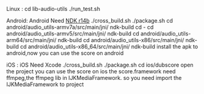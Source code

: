 

Linux  :
    cd lib-audio-utils
    ./run_test.sh

Android:
    Android Need [NDK r14b](https://dl.google.com/android/repository/android-ndk-r14b-linux-x86_64.zip)
    ./cross_build.sh
    ./package.sh
    cd android/audio_utils-armv7a/src/main/jni/
    ndk-build
    cd -
    cd android/audio_utils-armv5/src/main/jni/
    ndk-build
    cd android/audio_utils-arm64/src/main/jni/
    ndk-build
    cd android/audio_utils-x86/src/main/jni/
    ndk-build
    cd android/audio_utils-x86_64/src/main/jni/
    ndk-build
    install the apk to android,now you can use the score on android

iOS   :
    iOS Need Xcode
    ./cross_build.sh
    ./package.sh
    cd ios/dubscore
    open the project you can use the score on ios
    the score.framework need ffmpeg,the ffmpeg lib in IJKMediaFramework. so you need import the IJKMediaFramework to project
